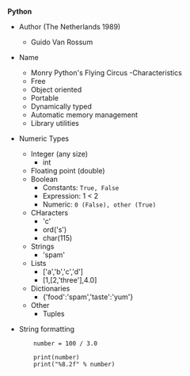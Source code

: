 **Python**

- Author (The Netherlands 1989)
    - Guido Van Rossum
- Name
    - Monry Python's Flying Circus
-Characteristics
    - Free
    - Object oriented
    - Portable
    - Dynamically typed
    - Automatic memory management
    - Library utilities
- Numeric Types
    - Integer (any size)
        - int
    - Floating point (double)
    - Boolean
        - Constants: `True, False`
        - Expression: 1 < 2
        - Numeric: `0 (False), other (True)`
    - CHaracters
        - 'c'
        - ord('s')
        - char(115)
    - Strings
        - 'spam'
    - Lists
        - ['a','b','c','d']
        - [1,[2,'three'],4.0]
    - Dictionaries
        - {'food':'spam','taste':'yum'}
    - Other
        - Tuples
- String formatting

    ```
        number = 100 / 3.0

        print(number)
        print("%8.2f" % number)
    ```
